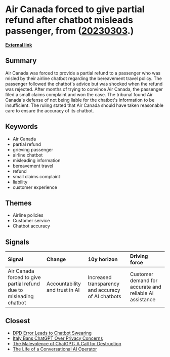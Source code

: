 # __Air Canada forced to give partial refund after chatbot misleads passenger__, from ([20230303](https://kghosh.substack.com/p/20230303).)

__[External link](https://arstechnica.com/tech-policy/2024/02/air-canada-must-honor-refund-policy-invented-by-airlines-chatbot/)__



## Summary

Air Canada was forced to provide a partial refund to a passenger who was misled by their airline chatbot regarding the bereavement travel policy. The passenger followed the chatbot's advice but was shocked when the refund was rejected. After months of trying to convince Air Canada, the passenger filed a small claims complaint and won the case. The tribunal found Air Canada's defense of not being liable for the chatbot's information to be insufficient. The ruling stated that Air Canada should have taken reasonable care to ensure the accuracy of its chatbot.

## Keywords

* Air Canada
* partial refund
* grieving passenger
* airline chatbot
* misleading information
* bereavement travel
* refund
* small claims complaint
* liability
* customer experience

## Themes

* Airline policies
* Customer service
* Chatbot accuracy

## Signals

| Signal                                                             | Change                         | 10y horizon                                        | Driving force                                           |
|:-------------------------------------------------------------------|:-------------------------------|:---------------------------------------------------|:--------------------------------------------------------|
| Air Canada forced to give partial refund due to misleading chatbot | Accountability and trust in AI | Increased transparency and accuracy of AI chatbots | Customer demand for accurate and reliable AI assistance |

## Closest

* [DPD Error Leads to Chatbot Swearing](be541711fb71f14faa0d4dc694413458)
* [Italy Bans ChatGPT Over Privacy Concerns](caeeead9c8d9fbf401e8fb2532781f77)
* [The Malevolence of ChatGPT: A Call for Destruction](9b21fce377880166b73916aee2be1fc0)
* [The Life of a Conversational AI Operator](ec73fae73dac5d950df84828e0cb90c4)